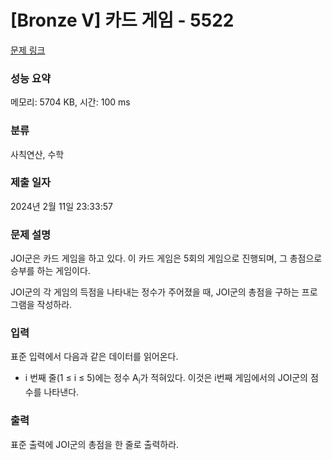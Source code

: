 # [Bronze V] 카드 게임 - 5522 

[문제 링크](https://www.acmicpc.net/problem/5522) 

### 성능 요약

메모리: 5704 KB, 시간: 100 ms

### 분류

사칙연산, 수학

### 제출 일자

2024년 2월 11일 23:33:57

### 문제 설명

<p>JOI군은 카드 게임을 하고 있다. 이 카드 게임은 5회의 게임으로 진행되며, 그 총점으로 승부를 하는 게임이다.</p>

<p>JOI군의 각 게임의 득점을 나타내는 정수가 주어졌을 때, JOI군의 총점을 구하는 프로그램을 작성하라.</p>

### 입력 

 <p>표준 입력에서 다음과 같은 데이터를 읽어온다.</p>

<ul>
	<li>i 번째 줄(1 ≤ i ≤ 5)에는 정수 A<sub>i</sub>가 적혀있다. 이것은 i번째 게임에서의 JOI군의 점수를 나타낸다.</li>
</ul>

### 출력 

 <p>표준 출력에 JOI군의 총점을 한 줄로 출력하라.</p>

